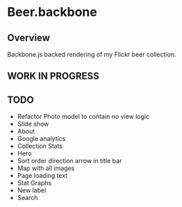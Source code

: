 # Beer.backbone

Overview
--------
Backbone.js backed rendering of my Flickr beer collection.

WORK IN PROGRESS
----------------

TODO
----
 * Refactor Photo model to contain no view logic
 * Slide show
 * About
 * Google analytics
 * Collection Stats
 * Hero
 * Sort order direction arrow in title bar
 * Map with all images
 * Page loading text
 * Stat Graphs
 * New label
 * Search
